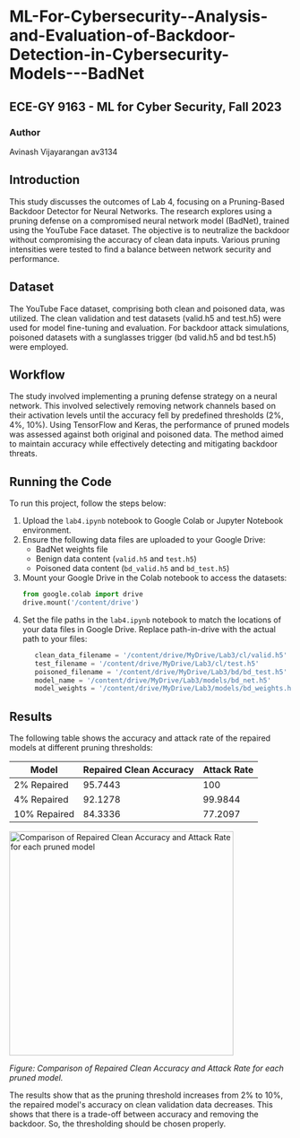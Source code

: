 # ML-For-Cybersecurity--Analysis-and-Evaluation-of-Backdoor-Detection-in-Cybersecurity-Models---BadNet

## ECE-GY 9163 - ML for Cyber Security, Fall 2023

### Author
Avinash Vijayarangan av3134

## Introduction

This study discusses the outcomes of Lab 4, focusing on a Pruning-Based Backdoor Detector for Neural Networks. The research explores using a pruning defense on a compromised neural network model (BadNet), trained using the YouTube Face dataset. The objective is to neutralize the backdoor without compromising the accuracy of clean data inputs. Various pruning intensities were tested to find a balance between network security and performance.

## Dataset

The YouTube Face dataset, comprising both clean and poisoned data, was utilized. The clean validation and test datasets (valid.h5 and test.h5) were used for model fine-tuning and evaluation. For backdoor attack simulations, poisoned datasets with a sunglasses trigger (bd valid.h5 and bd test.h5) were employed.

## Workflow

The study involved implementing a pruning defense strategy on a neural network. This involved selectively removing network channels based on their activation levels until the accuracy fell by predefined thresholds (2%, 4%, 10%). Using TensorFlow and Keras, the performance of pruned models was assessed against both original and poisoned data. The method aimed to maintain accuracy while effectively detecting and mitigating backdoor threats.

## Running the Code

To run this project, follow the steps below:

1. Upload the `lab4.ipynb` notebook to Google Colab or Jupyter Notebook environment.
2. Ensure the following data files are uploaded to your Google Drive:
    - BadNet weights file
    - Benign data content (`valid.h5` and `test.h5`)
    - Poisoned data content (`bd_valid.h5` and `bd_test.h5`)
3. Mount your Google Drive in the Colab notebook to access the datasets:
   ```python
   from google.colab import drive
   drive.mount('/content/drive')
4. Set the file paths in the `lab4.ipynb` notebook to match the locations of your data files in Google Drive. Replace path-in-drive with the actual path to your files:
   ```python
      clean_data_filename = '/content/drive/MyDrive/Lab3/cl/valid.h5'
      test_filename = '/content/drive/MyDrive/Lab3/cl/test.h5'
      poisoned_filename = '/content/drive/MyDrive/Lab3/bd/bd_test.h5'
      model_name = '/content/drive/MyDrive/Lab3/models/bd_net.h5'
      model_weights = '/content/drive/MyDrive/Lab3/models/bd_weights.h5'


## Results

The following table shows the accuracy and attack rate of the repaired models at different pruning thresholds:

| Model         | Repaired Clean Accuracy | Attack Rate |
|---------------|-------------------------|-------------|
| 2% Repaired   | 95.7443                 | 100         |
| 4% Repaired   | 92.1278                 | 99.9844     |
| 10% Repaired  | 84.3336                 | 77.2097     |

<img src="https://github.com/Nagharjun17/ML-for-Cybersec---Pruning-for-Backdoor-Detection-in-Neural-Nets/blob/main/data/modelcomp.png?raw=true" width="400" alt="Comparison of Repaired Clean Accuracy and Attack Rate for each pruned model">


*Figure: Comparison of Repaired Clean Accuracy and Attack Rate for each pruned model.*

The results show that as the pruning threshold increases from 2\% to 10\%, the repaired model's accuracy on clean validation data decreases. This shows that there is a trade-off between accuracy and removing the backdoor. So, the thresholding should be chosen properly.

